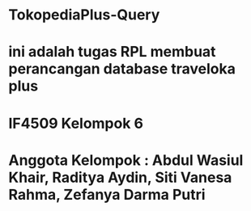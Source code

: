 # TokopediaPlus-Query

# ini adalah tugas RPL membuat perancangan database traveloka plus
# IF4509 Kelompok 6
# Anggota Kelompok : Abdul Wasiul Khair, Raditya Aydin, Siti Vanesa Rahma, Zefanya Darma Putri
